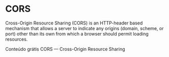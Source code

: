 # CORS

Cross-Origin Resource Sharing (CORS) is an HTTP-header based mechanism that allows a server to indicate any origins (domain, scheme, or port) other than its own from which a browser should permit loading resources.

<ResourceGroupTitle>Conteúdo grátis</ResourceGroupTitle>
<BadgeLink badgeText='Leia' colorScheme="yellow" href='https://developer.mozilla.org/en-US/docs/Web/HTTP/CORS'>CORS — Cross-Origin Resource Sharing</BadgeLink>

